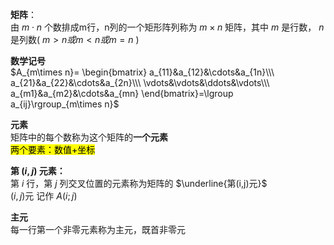 **矩阵**：  
由 $m\cdot n$ 个数排成m行，n列的一个矩形阵列称为 $m\times n$ 矩阵，其中 $m$ 是行数， $n$ 是列数( $m>n或m<n或m=n$ )  
  
**数学记号**  
 $A_{m\times n}=  
\begin{bmatrix}  
a_{11}&a_{12}&\cdots&a_{1n}\\\   
a_{21}&a_{22}&\cdots&a_{2n}\\\   
\vdots&\vdots&\ddots&\vdots\\\   
a_{m1}&a_{m2}&\cdots&a_{mn}  
\end{bmatrix}=\lgroup a_{ij}\rgroup_{m\times n}$   
  
**元素**  
矩阵中的每个数称为这个矩阵的**一个元素**  
<mark>两个要素：数值+坐标</mark>  
  
**第 $(i,j)$ 元素：**  
第 $i$ 行，第 $j$ 列交叉位置的元素称为矩阵的 $\underline{第(i,j)元}$   
 $(i,j)\text{元}$ 记作 $A(i;j)$   
  
**主元**  
每一行第一个非零元素称为主元，既首非零元  
